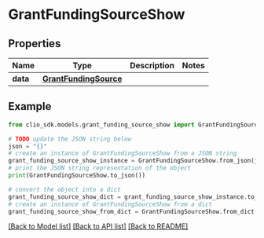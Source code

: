 # GrantFundingSourceShow


## Properties

Name | Type | Description | Notes
------------ | ------------- | ------------- | -------------
**data** | [**GrantFundingSource**](GrantFundingSource.md) |  | 

## Example

```python
from clio_sdk.models.grant_funding_source_show import GrantFundingSourceShow

# TODO update the JSON string below
json = "{}"
# create an instance of GrantFundingSourceShow from a JSON string
grant_funding_source_show_instance = GrantFundingSourceShow.from_json(json)
# print the JSON string representation of the object
print(GrantFundingSourceShow.to_json())

# convert the object into a dict
grant_funding_source_show_dict = grant_funding_source_show_instance.to_dict()
# create an instance of GrantFundingSourceShow from a dict
grant_funding_source_show_from_dict = GrantFundingSourceShow.from_dict(grant_funding_source_show_dict)
```
[[Back to Model list]](../README.md#documentation-for-models) [[Back to API list]](../README.md#documentation-for-api-endpoints) [[Back to README]](../README.md)


